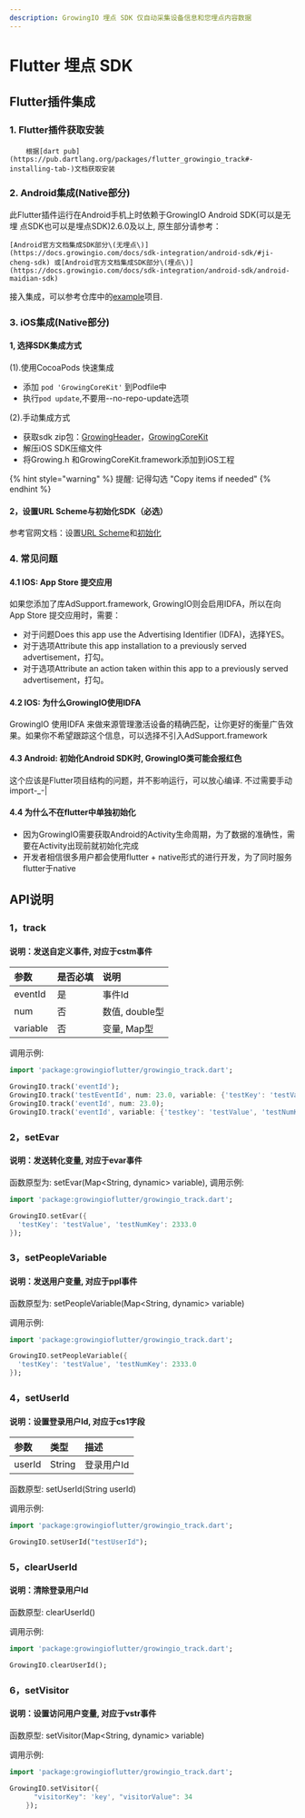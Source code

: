 ```yaml
---
description: GrowingIO 埋点 SDK 仅自动采集设备信息和您埋点内容数据
---
```


# Flutter 埋点 SDK

## Flutter插件集成

### 1. Flutter插件获取安装

        根据[dart pub](https://pub.dartlang.org/packages/flutter_growingio_track#-installing-tab-)文档获取安装

### 2. Android集成\(Native部分\)

此Flutter插件运行在Android手机上时依赖于GrowingIO Android SDK\(可以是无埋 点SDK也可以是埋点SDK\)2.6.0及以上, 原生部分请参考：

    [Android官方文档集成SDK部分\(无埋点\)](https://docs.growingio.com/docs/sdk-integration/android-sdk/#ji-cheng-sdk) 或[Android官方文档集成SDK部分\(埋点\)](https://docs.growingio.com/docs/sdk-integration/android-sdk/android-maidian-sdk)

  接入集成，可以参考仓库中的[example](https://github.com/growingio/flutter-growingio-track/tree/develop/example)项目.

### 3. iOS集成\(Native部分\)

#### 1, 选择SDK集成方式

\(1\).使用CocoaPods 快速集成

* 添加 `pod 'GrowingCoreKit'` 到Podfile中 
* 执行`pod update`,不要用--no-repo-update选项

\(2\).手动集成方式

* 获取sdk zip包：[GrowingHeader](https://assets.growingio.com/sdk/ios/GrowingIO-iOS-PublicHeader-2.6.0-20181106162738.zip)，[GrowingCoreKit](https://assets.growingio.com/sdk/ios/GrowingIO-iOS-CoreKit-2.6.0-20181106162738.zip)
* 解压iOS SDK压缩文件​
* 将Growing.h 和GrowingCoreKit.framework添加到iOS工程

{% hint style="warning" %}
提醒:  记得勾选 "Copy items if needed"
{% endhint %}

#### 2，设置URL Scheme与初始化SDK（必选）

参考官网文档：设置[URL Scheme](ios-sdk-1/ios-sdk.md#2-she-zhi-url-scheme)和[初始化](ios-sdk-1/ios-sdk.md#3-chu-shi-hua)

### 4. 常见问题

#### **4.1  IOS: App Store 提交应用**

如果您添加了库AdSupport.framework, GrowingIO则会启用IDFA，所以在向App Store 提交应用时，需要：

* 对于问题Does this app use the Advertising Identifier \(IDFA\)，选择YES。
* 对于选项Attribute this app installation to a previously served advertisement，打勾。
* 对于选项Attribute an action taken within this app to a previously served advertisement，打勾。

#### **4.2   IOS: 为什么GrowingIO使用IDFA**

GrowingIO 使用IDFA 来做来源管理激活设备的精确匹配，让你更好的衡量广告效果。如果你不希望跟踪这个信息，可以选择不引入AdSupport.framework

#### **4.3  Android: 初始化Android SDK时, GrowingIO类可能会报红色**

这个应该是Flutter项目结构的问题，并不影响运行，可以放心编译. 不过需要手动import-\_-\|

#### **4.4  为什么不在flutter中单独初始化**

* 因为GrowingIO需要获取Android的Activity生命周期，为了数据的准确性，需要在Activity出现前就初始化完成
* 开发者相信很多用户都会使用flutter + native形式的进行开发，为了同时服务flutter于native

## API说明

### 1，track

#### 说明：发送自定义事件, 对应于cstm事件

| **参数** | **是否必填** | **说明** |
| :--- | :--- | :--- |
| eventId | 是 | 事件Id |
| num | 否 | 数值, double型 |
| variable | 否 | 变量, Map型 |

调用示例:

```dart
import 'package:growingioflutter/growingio_track.dart';
```

```dart
GrowingIO.track('eventId');
GrowingIO.track('testEventId', num: 23.0, variable: {'testKey': 'testValue', 'testNumKey': 233});
GrowingIO.track('eventId', num: 23.0);
GrowingIO.track('eventId', variable: {'testkey': 'testValue', 'testNumKey': 2333});

```

### 2，setEvar

#### 说明：发送转化变量, 对应于evar事件

   函数原型为: setEvar\(Map&lt;String, dynamic&gt; variable\), 调用示例:

```dart
import 'package:growingioflutter/growingio_track.dart';
```

```dart
GrowingIO.setEvar({
  'testKey': 'testValue', 'testNumKey': 2333.0
});

```

### 3，setPeopleVariable

#### 说明：发送用户变量, 对应于ppl事件

  函数原型为: setPeopleVariable\(Map&lt;String, dynamic&gt; variable\)

  调用示例:

```dart
import 'package:growingioflutter/growingio_track.dart';
```

```dart
GrowingIO.setPeopleVariable({
  'testKey': 'testValue', 'testNumKey': 2333.0
});

```

### 4，setUserId

#### 说明：设置登录用户Id, 对应于cs1字段

| **参数** | **类型** | **描述** |
| :--- | :--- | :--- |
| userId | String | 登录用户Id |

函数原型: setUserId\(String userId\)

调用示例:

```dart
import 'package:growingioflutter/growingio_track.dart';
```

```dart
GrowingIO.setUserId("testUserId");

```

### 5，clearUserId

#### 说明：清除登录用户Id

函数原型: clearUserId\(\)

调用示例:

```dart
import 'package:growingioflutter/growingio_track.dart';
```

```dart
GrowingIO.clearUserId();

```

### 6，setVisitor

#### 说明：设置访问用户变量, 对应于vstr事件

函数原型: setVisitor\(Map&lt;String, dynamic&gt; variable\)

调用示例:

```dart
import 'package:growingioflutter/growingio_track.dart';
```

```dart
GrowingIO.setVisitor({
	  "visitorKey": 'key', "visitorValue": 34
	});

```



